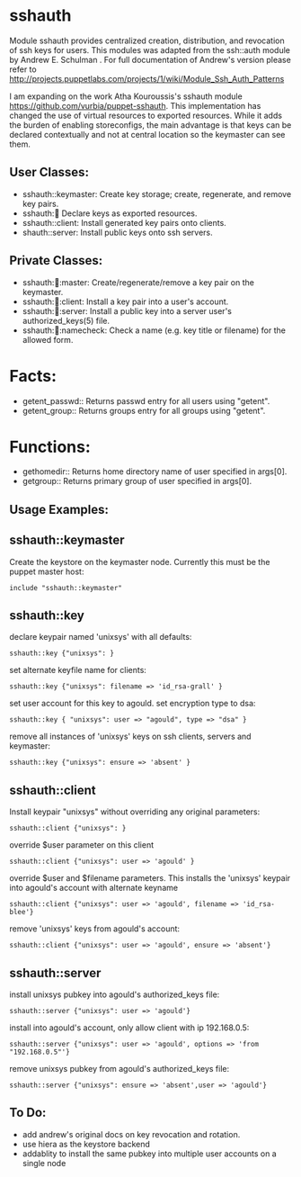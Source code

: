 sshauth
=======

Module sshauth provides centralized creation, distribution, and revocation of
ssh keys for users. This modules was adapted from the ssh::auth module by
Andrew E. Schulman <andrex at alumni dot utexas dot net>. For full
documentation of Andrew's version please refer to
http://projects.puppetlabs.com/projects/1/wiki/Module_Ssh_Auth_Patterns

I am expanding on the work Atha Kouroussis's sshauth module
https://github.com/vurbia/puppet-sshauth. This implementation has changed the
use of virtual resources to exported resources. While it adds the burden of
enabling storeconfigs, the main advantage is that keys can be declared
contextually and not at central location so the keymaster can see them.



User Classes:
-------------
- sshauth::keymaster:   Create key storage; create, regenerate, and remove key pairs.
- sshauth::key:         Declare keys as exported resources.
- sshauth::client:      Install generated key pairs onto clients.
- shauth::server:       Install public keys onto ssh servers.

Private Classes:
----------------
- sshauth::key::master:    Create/regenerate/remove a key pair on the keymaster.
- sshauth::key::client:    Install a key pair into a user's account.
- sshauth::key::server:    Install a public key into a server user's authorized_keys(5) file.
- sshauth::key::namecheck: Check a name (e.g. key title or filename) for the allowed form.



# Facts: #
- getent_passwd::   Returns passwd entry for all users using "getent".
- getent_group::    Returns groups entry for all groups using "getent".



# Functions: #
- gethomedir::   Returns home directory name of user specified in args[0].
- getgroup::     Returns primary group of user specified in args[0].



Usage Examples:
-------------------


## sshauth::keymaster ##
Create the keystore on the keymaster node. Currently this must be the puppet master host:

    include "sshauth::keymaster"

## sshauth::key ##
declare keypair named 'unixsys' with all defaults:

    sshauth::key {"unixsys": }

set alternate keyfile name for clients:

    sshauth::key {"unixsys": filename => 'id_rsa-grall' }

set user account for this key to agould. set encryption type to dsa:

    sshauth::key { "unixsys": user => "agould", type => "dsa" }

remove all instances of 'unixsys' keys on ssh clients, servers and keymaster:

    sshauth::key {"unixsys": ensure => 'absent' }

## sshauth::client ##
Install keypair "unixsys" without overriding any original parameters:

    sshauth::client {"unixsys": }

override $user parameter on this client

    sshauth::client {"unixsys": user => 'agould' }

override $user and $filename parameters. This installs the 'unixsys' keypair into agould's account with alternate keyname

    sshauth::client {"unixsys": user => 'agould', filename => 'id_rsa-blee'}

remove 'unixsys' keys from agould's account:

    sshauth::client {"unixsys": user => 'agould', ensure => 'absent'}

## sshauth::server ##
install unixsys pubkey into agould's authorized_keys file:

    sshauth::server {"unixsys": user => 'agould'}

install into agould's account, only allow client with ip 192.168.0.5:

    sshauth::server {"unixsys": user => 'agould', options => 'from "192.168.0.5"'}

remove unixsys pubkey from agould's authorized_keys file:

    sshauth::server {"unixsys": ensure => 'absent',user => 'agould'}




To Do:
------

- add andrew's original docs on key revocation and rotation.
- use hiera as the keystore backend
- addablity to install the same pubkey into multiple user accounts on a single node
